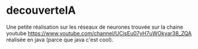 # decouverteIA
Une petite réalisation sur les réseaux de neurones trouvée sur la chaine youtube https://www.youtube.com/channel/UCisEu07yH7uWOkyar38_ZQA réalisée en java (parce que java c'est cool).

